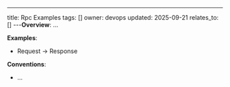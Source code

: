 ---
title: Rpc Examples
tags: []
owner: devops
updated: 2025-09-21
relates_to: []
---**Overview**: …

**Examples**:
- Request → Response

**Conventions**:
- …